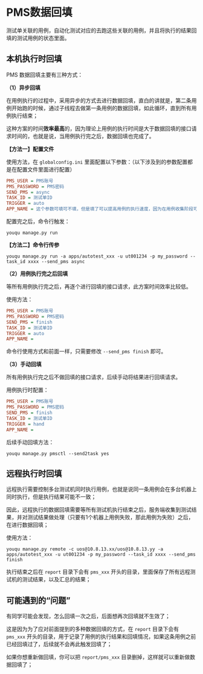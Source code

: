 # PMS数据回填

测试单关联的用例，自动化测试对应的去跑这些关联的用例，并且将执行的结果回填的测试用例的状态里面。

## 本机执行时回填

PMS 数据回填主要有三种方式：

**（1）异步回填**

在用例执行的过程中，采用异步的方式去进行数据回填，直白的讲就是，第二条用例开始跑的时候，通过子线程去做第一条用例的数据回填，如此循环，直到所有用例执行结束；

这种方案的时间**效率最高**的，因为理论上用例的执行时间是大于数据回填的接口请求时间的，也就是说，当用例执行完之后，数据回填也完成了。

**【方法一】配置文件**

使用方法，在 `globalconfig.ini` 里面配置以下参数：（以下涉及到的参数配置都是在配置文件里面进行配置）

```ini
PMS_USER = PMS账号
PMS_PASSWORD = PMS密码
SEND_PMS = async
TASK_ID = 测试单ID
TRIGGER = auto
APP_NAME = 这个参数可填可不填，但是填了可以提高用例的执行速度，因为在用例收集阶段可以指定到具体的应用库。（下同）
```

配置完之后，命令行触发：

```shell
youqu manage.py run
```

**【方法二】命令行传参**

```shell
youqu manage.py run -a apps/autotest_xxx -u ut001234 -p my_password --task_id xxxx --send_pms async
```

**（2）用例执行完之后回填**

等所有用例执行完之后，再逐个进行回填的接口请求，此方案时间效率比较低。

使用方法：

```ini
PMS_USER = PMS账号
PMS_PASSWORD = PMS密码
SEND_PMS = finish
TASK_ID = 测试单ID
TRIGGER = auto
APP_NAME = 
```

命令行使用方式和前面一样，只需要修改 `--send_pms finish` 即可。

**（3）手动回填**

所有用例执行完之后不做回填的接口请求，后续手动将结果进行回填请求。

用例执行时配置：

```ini
PMS_USER = PMS账号
PMS_PASSWORD = PMS密码
SEND_PMS = finish
TASK_ID = 测试单ID
TRIGGER = hand
APP_NAME = 
```

后续手动回填方法：

```shell
youqu manage.py pmsctl --send2task yes
```

## 远程执行时回填

远程执行需要控制多台测试机同时执行用例，也就是说同一条用例会在多台机器上同时执行，但是执行结果可能不一致；

因此，远程执行的数据回填需要等所有测试机执行结束之后，服务端收集到测试结果，并对测试结果做处理（只要有1个机器上用例失败，那此用例为失败）之后，在进行数据回填；

使用方法：

```shell
youqu manage.py remote -c uos@10.8.13.xx/uos@10.8.13.yy -a apps/autotest_xxx -u ut001234 -p my_password --task_id xxxx --send_pms finish
```

执行结束之后在 `report` 目录下会有 `pms_xxx` 开头的目录，里面保存了所有远程测试机的测试结果，以及汇总的结果；

## 可能遇到的“问题”

有同学可能会发现，怎么回填一次之后，后面想再次回填就不生效了；

这是因为为了应对前面提到的多种数据回填的方式，在 `report` 目录下会有 `pms_xxx` 开头的目录，用于记录了用例的执行结果和回填情况，如果这条用例之前已经回填过了，后续就不会再此触发回填了；

如果你想重新做回填，你可以把 `report/pms_xxx` 目录删掉，这样就可以重新做数据回填了；

